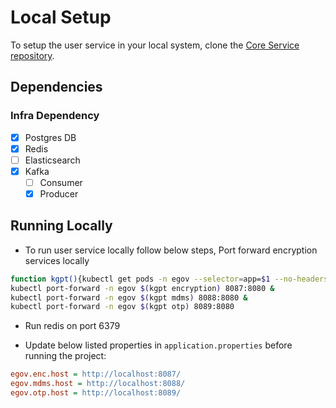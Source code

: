# Local Setup

To setup the user service in your local system, clone the [Core Service repository](https://github.com/egovernments/core-services).

## Dependencies

### Infra Dependency

- [X] Postgres DB
- [X] Redis
- [ ] Elasticsearch
- [X] Kafka
  - [ ] Consumer
  - [X] Producer

## Running Locally

- To run user service locally follow below steps, Port forward encryption services locally

```bash
function kgpt(){kubectl get pods -n egov --selector=app=$1 --no-headers=true | head -n1 | awk '{print $1}'}
kubectl port-forward -n egov $(kgpt encryption) 8087:8080 &
kubectl port-forward -n egov $(kgpt mdms) 8088:8080 &
kubectl port-forward -n egov $(kgpt otp) 8089:8080
```

- Run redis on port 6379

- Update below listed properties in `application.properties` before running the project:

```ini
egov.enc.host = http://localhost:8087/
egov.mdms.host = http://localhost:8088/
egov.otp.host = http://localhost:8089/
```
